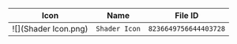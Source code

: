 | Icon | Name | File ID |
| ---  | ---  | ---     |
| ![](Shader Icon.png) | `Shader Icon` | `8236649756644403728` |
